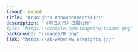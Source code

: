 ```yaml
---
layout: embed
title: "Arknights Announcements(JP)"
description: "《明日方舟》日服公告"
#pic: "https://example.com/images/withname.png"
background: "/images/0.png" 
link: "https://ak-webview.arknights.jp/"
---
```

